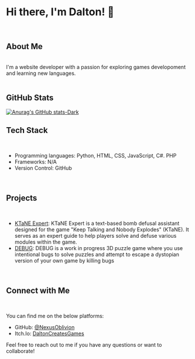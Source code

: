 # Hi there, I'm Dalton! 👋
<br>

## About Me
<br>
I'm a website developer with a passion for exploring games developoment and learning new languages.
<br>

<br> 

## GitHub Stats

[![Anurag's GitHub stats-Dark](https://github-readme-stats.vercel.app/api/top-langs/?username=NexusOblivion&layout=compact&show_icons=true&theme=dark#gh-dark-mode-only)](https://github.com/anuraghazra/github-readme-stats#gh-dark-mode-only)
<br>

## Tech Stack

<br>

- Programming languages: Python, HTML, CSS, JavaScript, C#. PHP
- Frameworks: N/A
- Version Control: GitHub

<br>

## Projects

<br>

- [KTaNE Expert](https://github.com/NexusOblivion/KTaNE-Expert): KTaNE Expert is a text-based bomb defusal assistant designed for the game "Keep Talking and Nobody Explodes" (KTaNE). It serves as an expert guide to help players solve and defuse various modules within the game.
- [DEBUG](link-to-repo): DEBUG is a work in progress 3D puzzle game where you use intentional bugs to solve puzzles and attempt to escape a dystopian version of your own game by killing bugs

<br>

## Connect with Me

<br>

You can find me on the below platforms:

- GitHub: [@NexusOblivion](https://github.com/NexusOblivion)
- Itch.Io: [DaltonCreatesGames](https://daltoncreatesgames.itch.io/)

Feel free to reach out to me if you have any questions or want to collaborate!



